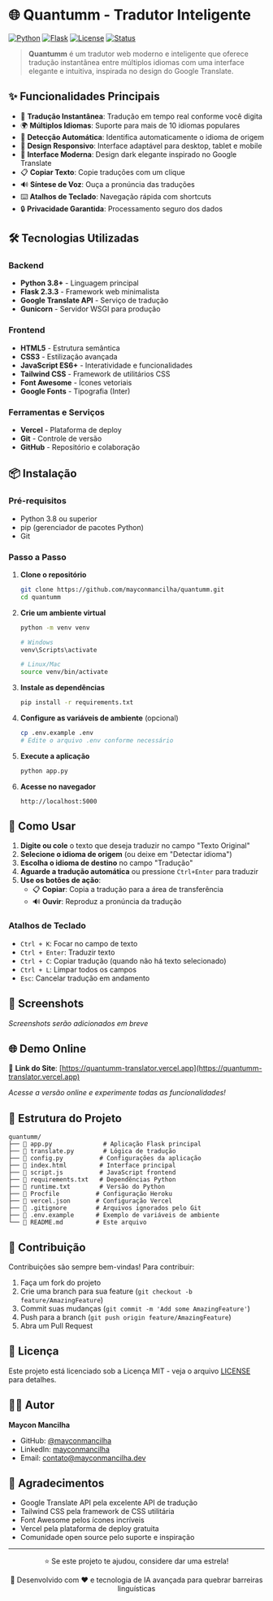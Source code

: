 # 🌐 Quantumm - Tradutor Inteligente

[![Python](https://img.shields.io/badge/Python-3.8+-blue.svg)](https://python.org)
[![Flask](https://img.shields.io/badge/Flask-2.3.3-green.svg)](https://flask.palletsprojects.com/)
[![License](https://img.shields.io/badge/License-MIT-yellow.svg)](LICENSE)
[![Status](https://img.shields.io/badge/Status-Active-success.svg)](https://github.com/mayconmancilha/quantumm)

> **Quantumm** é um tradutor web moderno e inteligente que oferece tradução instantânea entre múltiplos idiomas com uma interface elegante e intuitiva, inspirada no design do Google Translate.

## ✨ Funcionalidades Principais

- 🚀 **Tradução Instantânea**: Tradução em tempo real conforme você digita
- 🌍 **Múltiplos Idiomas**: Suporte para mais de 10 idiomas populares
- 🎯 **Detecção Automática**: Identifica automaticamente o idioma de origem
- 📱 **Design Responsivo**: Interface adaptável para desktop, tablet e mobile
- 🎨 **Interface Moderna**: Design dark elegante inspirado no Google Translate
- 📋 **Copiar Texto**: Copie traduções com um clique
- 🔊 **Síntese de Voz**: Ouça a pronúncia das traduções
- ⌨️ **Atalhos de Teclado**: Navegação rápida com shortcuts
- 🔒 **Privacidade Garantida**: Processamento seguro dos dados

## 🛠️ Tecnologias Utilizadas

### Backend
- **Python 3.8+** - Linguagem principal
- **Flask 2.3.3** - Framework web minimalista
- **Google Translate API** - Serviço de tradução
- **Gunicorn** - Servidor WSGI para produção

### Frontend
- **HTML5** - Estrutura semântica
- **CSS3** - Estilização avançada
- **JavaScript ES6+** - Interatividade e funcionalidades
- **Tailwind CSS** - Framework de utilitários CSS
- **Font Awesome** - Ícones vetoriais
- **Google Fonts** - Tipografia (Inter)

### Ferramentas e Serviços
- **Vercel** - Plataforma de deploy
- **Git** - Controle de versão
- **GitHub** - Repositório e colaboração

## 📦 Instalação

### Pré-requisitos
- Python 3.8 ou superior
- pip (gerenciador de pacotes Python)
- Git

### Passo a Passo

1. **Clone o repositório**
   ```bash
   git clone https://github.com/mayconmancilha/quantumm.git
   cd quantumm
   ```

2. **Crie um ambiente virtual**
   ```bash
   python -m venv venv
   
   # Windows
   venv\Scripts\activate
   
   # Linux/Mac
   source venv/bin/activate
   ```

3. **Instale as dependências**
   ```bash
   pip install -r requirements.txt
   ```

4. **Configure as variáveis de ambiente** (opcional)
   ```bash
   cp .env.example .env
   # Edite o arquivo .env conforme necessário
   ```

5. **Execute a aplicação**
   ```bash
   python app.py
   ```

6. **Acesse no navegador**
   ```
   http://localhost:5000
   ```

## 🚀 Como Usar

1. **Digite ou cole** o texto que deseja traduzir no campo "Texto Original"
2. **Selecione o idioma de origem** (ou deixe em "Detectar idioma")
3. **Escolha o idioma de destino** no campo "Tradução"
4. **Aguarde a tradução automática** ou pressione `Ctrl+Enter` para traduzir
5. **Use os botões de ação**:
   - 📋 **Copiar**: Copia a tradução para a área de transferência
   - 🔊 **Ouvir**: Reproduz a pronúncia da tradução

### Atalhos de Teclado
- `Ctrl + K`: Focar no campo de texto
- `Ctrl + Enter`: Traduzir texto
- `Ctrl + C`: Copiar tradução (quando não há texto selecionado)
- `Ctrl + L`: Limpar todos os campos
- `Esc`: Cancelar tradução em andamento

## 📸 Screenshots

<!-- Adicione aqui screenshots da aplicação -->
*Screenshots serão adicionados em breve*

## 🌐 Demo Online

🔗 **Link do Site**: [https://quantumm-translator.vercel.app](https://quantumm-translator.vercel.app)

*Acesse a versão online e experimente todas as funcionalidades!*

## 📁 Estrutura do Projeto

```
quantumm/
├── 📄 app.py              # Aplicação Flask principal
├── 📄 translate.py        # Lógica de tradução
├── 📄 config.py          # Configurações da aplicação
├── 📄 index.html         # Interface principal
├── 📄 script.js          # JavaScript frontend
├── 📄 requirements.txt   # Dependências Python
├── 📄 runtime.txt        # Versão do Python
├── 📄 Procfile          # Configuração Heroku
├── 📄 vercel.json       # Configuração Vercel
├── 📄 .gitignore        # Arquivos ignorados pelo Git
├── 📄 .env.example      # Exemplo de variáveis de ambiente
└── 📄 README.md         # Este arquivo
```

## 🤝 Contribuição

Contribuições são sempre bem-vindas! Para contribuir:

1. Faça um fork do projeto
2. Crie uma branch para sua feature (`git checkout -b feature/AmazingFeature`)
3. Commit suas mudanças (`git commit -m 'Add some AmazingFeature'`)
4. Push para a branch (`git push origin feature/AmazingFeature`)
5. Abra um Pull Request

## 📝 Licença

Este projeto está licenciado sob a Licença MIT - veja o arquivo [LICENSE](LICENSE) para detalhes.

## 👨‍💻 Autor

**Maycon Mancilha**
- GitHub: [@mayconmancilha](https://github.com/mayconmancilha)
- LinkedIn: [mayconmancilha](https://linkedin.com/in/mayconmancilha)
- Email: contato@mayconmancilha.dev

## 🙏 Agradecimentos

- Google Translate API pela excelente API de tradução
- Tailwind CSS pela framework de CSS utilitária
- Font Awesome pelos ícones incríveis
- Vercel pela plataforma de deploy gratuita
- Comunidade open source pelo suporte e inspiração

---

<div align="center">
  <p>⭐ Se este projeto te ajudou, considere dar uma estrela!</p>
  <p>🚀 Desenvolvido com ❤️ e tecnologia de IA avançada para quebrar barreiras linguísticas</p>
</div>